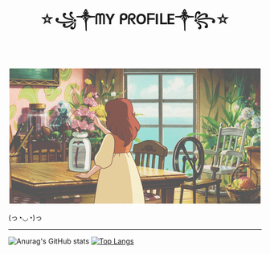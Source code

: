 <h1 align ="center">☆꧁༒ᗰY ᑭᖇOᖴIᒪE༒꧂☆</h1>
<br>
<p align="center"> <img src="d2c0a74ad6a2530de22751bf414b3939.gif" ></p>
(っ◔◡◔)っ

--- 
![Anurag's GitHub stats](https://github-readme-stats.vercel.app/api?username=Nisarat-A&theme=moltack&show_icons=true)
[![Top Langs](https://github-readme-stats.vercel.app/api/top-langs/?username=Nisarat-A&layout=compact&theme=moltack&show_icons=true)](https://github.com/anuraghazra/github-readme-stats)

